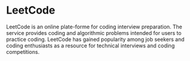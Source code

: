 # LeetCode
LeetCode is an online plate-forme for coding interview preparation. The service provides coding and algorithmic problems intended for users to practice coding. LeetCode has gained popularity among job seekers and coding enthusiasts as a resource for technical interviews and coding competitions.
